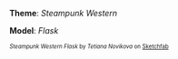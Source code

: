 **Theme**: *Steampunk Western*

**Model**: *Flask*


<sub><sup>*Steampunk Western Flask* by *Tetiana Novikova* on [Sketchfab](https://sketchfab.com/models/568922ace5004aad9144606f5f351295/embed)</sup></sub>
